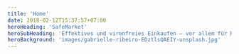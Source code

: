 ```yaml
---
title: 'Home'
date: 2018-02-12T15:37:57+07:00
heroHeading: 'SafeMarket'
heroSubHeading: 'Effektives und virenfreies Einkaufen – vor allem für Risikogruppen'
heroBackground: 'images/gabrielle-ribeiro-EDztlsQAEIY-unsplash.jpg'
---
```

